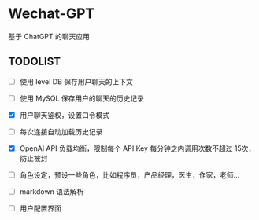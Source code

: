 # Wechat-GPT

基于 ChatGPT 的聊天应用

## TODOLIST

* [ ] 使用 level DB 保存用户聊天的上下文
* [ ] 使用 MySQL 保存用户的聊天的历史记录
* [x] 用户聊天鉴权，设置口令模式
* [ ] 每次连接自动加载历史记录
* [x] OpenAI API 负载均衡，限制每个 API Key 每分钟之内调用次数不超过 15次，防止被封
* [ ] 角色设定，预设一些角色，比如程序员，产品经理，医生，作家，老师...
* [ ] markdown 语法解析
* [ ] 用户配置界面

